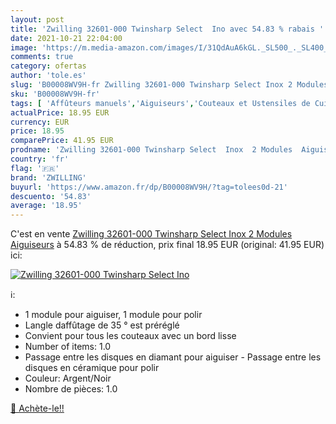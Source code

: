 ```yaml
---
layout: post
title: 'Zwilling 32601-000 Twinsharp Select  Ino avec 54.83 % rabais '
date: 2021-10-21 22:04:00
image: 'https://m.media-amazon.com/images/I/31QdAuA6kGL._SL500_._SL400_.jpg'
comments: true
category: ofertas
author: 'tole.es'
slug: 'B00008WV9H-fr Zwilling 32601-000 Twinsharp Select Inox 2 Modules Aiguiseurs'
sku: 'B00008WV9H-fr'
tags: [ 'Affûteurs manuels','Aiguiseurs','Couteaux et Ustensiles de Cuisine','Cuisine et Maison','zwilling', ]
actualPrice: 18.95 EUR
currency: EUR
price: 18.95
comparePrice: 41.95 EUR
prodname: 'Zwilling 32601-000 Twinsharp Select  Inox  2 Modules  Aiguiseurs'
country: 'fr'
flag: '🇫🇷'
brand: 'ZWILLING'
buyurl: 'https://www.amazon.fr/dp/B00008WV9H/?tag=tolees0d-21'
descuento: '54.83'
average: '18.95'
---
```


C'est en vente [Zwilling 32601-000 Twinsharp Select  Inox  2 Modules  Aiguiseurs](https://www.amazon.fr/dp/B00008WV9H/?tag=tolees0d-21)  à  54.83 % de réduction, prix final  18.95 EUR (original: 41.95 EUR) ici:

[![Zwilling 32601-000 Twinsharp Select  Ino](https://m.media-amazon.com/images/I/31QdAuA6kGL._SL500_._SL400_.jpg)](https://www.amazon.fr/dp/B00008WV9H/?tag=tolees0d-21)

ℹ️:

- 1 module pour aiguiser, 1 module pour polir
- Langle daffûtage de 35 ° est préréglé
- Convient pour tous les couteaux avec un bord lisse
- Number of items: 1.0
- Passage entre les disques en diamant pour aiguiser - Passage entre les disques en céramique pour polir
- Couleur: Argent/Noir
- Nombre de pièces: 1.0

[🛒 Achète-le!!](https://www.amazon.fr/dp/B00008WV9H/?tag=tolees0d-21)
